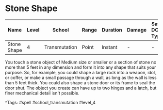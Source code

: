# Stone Shape

| Name | Level | School | Range | Duration | Damage | Save DC & Type |
|------|-------|--------|-------|----------|--------|----------------|
| Stone Shape | 4 | Transmutation | Point | Instant | - | - |

You touch a stone object of Medium size or smaller or a section of stone no more than 5 feet in any dimension and form it into any shape that suits your purpose. So, for example, you could shape a large rock into a weapon, idol, or coffer, or make a small passage through a wall, as long as the wall is less than 5 feet thick. You could also shape a stone door or its frame to seal the door shut. The object you create can have up to two hinges and a latch, but finer mechanical detail isn't possible.

^Tags: #spell #school_transmutation #level_4
